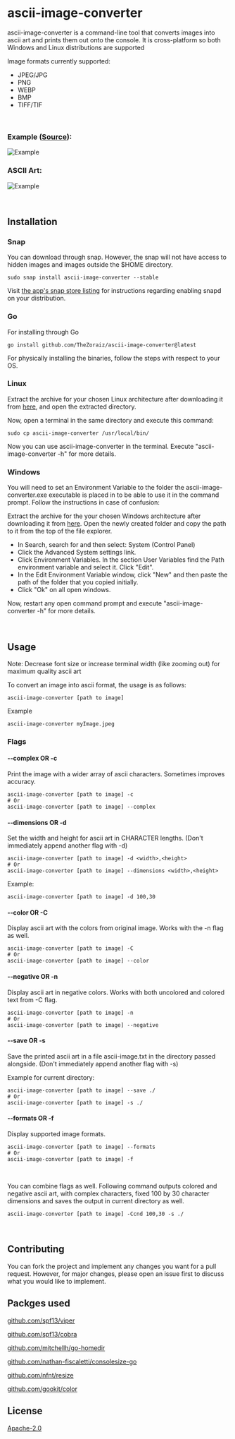 # ascii-image-converter

ascii-image-converter is a command-line tool that converts images into ascii art and prints them out onto the console. It is cross-platform so both Windows and Linux distributions are supported

Image formats currently supported:
* JPEG/JPG
* PNG
* WEBP
* BMP
* TIFF/TIF

<br>

### Example ([Source](https://medium.com/@sean.glancy/practical-applications-of-binary-trees-3097cf663062)):
![Example](https://raw.githubusercontent.com/TheZoraiz/ascii-image-converter/master/example_images/tree.png)

### ASCII Art:
![Example](https://raw.githubusercontent.com/TheZoraiz/ascii-image-converter/master/example_images/ascii_tree.png)

<br>


## Installation

### Snap

You can download through snap. However, the snap will not have access to hidden images and images outside the $HOME directory.

```
sudo snap install ascii-image-converter --stable
```
Visit [the app's snap store listing](https://snapcraft.io/ascii-image-converter) for instructions regarding enabling snapd on your distribution.

### Go
For installing through Go
```
go install github.com/TheZoraiz/ascii-image-converter@latest
```


For physically installing the binaries, follow the steps with respect to your OS.

### Linux
Extract the archive for your chosen Linux architecture after downloading it from [here](https://github.com/TheZoraiz/ascii-image-converter/releases/latest), and open the extracted directory.

Now, open a terminal in the same directory and execute this command:

```
sudo cp ascii-image-converter /usr/local/bin/
```
Now you can use ascii-image-converter in the terminal. Execute "ascii-image-converter -h" for more details.

### Windows

You will need to set an Environment Variable to the folder the ascii-image-converter.exe executable is placed in to be able to use it in the command prompt. Follow the instructions in case of confusion:

Extract the archive for the your chosen Windows architecture after downloading it from [here](https://github.com/TheZoraiz/ascii-image-converter/releases/latest). Open the newly created folder and copy the path to it from the top of the file explorer.
* In Search, search for and then select: System (Control Panel)
* Click the Advanced System settings link.
* Click Environment Variables. In the section User Variables find the Path environment variable and select it. Click "Edit".
* In the Edit Environment Variable window, click "New" and then paste the path of the folder that you copied initially.
* Click "Ok" on all open windows.

Now, restart any open command prompt and execute "ascii-image-converter -h" for more details.

<br>

## Usage

Note: Decrease font size or increase terminal width (like zooming out) for maximum quality ascii art

To convert an image into ascii format, the usage is as follows:
```
ascii-image-converter [path to image]
```
Example
```
ascii-image-converter myImage.jpeg
```

### Flags

#### --complex OR -c
Print the image with a wider array of ascii characters. Sometimes improves accuracy.
```
ascii-image-converter [path to image] -c
# Or
ascii-image-converter [path to image] --complex
```


#### --dimensions OR -d
Set the width and height for ascii art in CHARACTER lengths. (Don't immediately append another flag with -d)
```
ascii-image-converter [path to image] -d <width>,<height>
# Or
ascii-image-converter [path to image] --dimensions <width>,<height>
```
Example:
```
ascii-image-converter [path to image] -d 100,30
```

#### --color OR -C
Display ascii art with the colors from original image. Works with the -n flag as well.
```
ascii-image-converter [path to image] -C
# Or
ascii-image-converter [path to image] --color
```

#### --negative OR -n
Display ascii art in negative colors. Works with both uncolored and colored text from -C flag.
```
ascii-image-converter [path to image] -n
# Or
ascii-image-converter [path to image] --negative
```

#### --save OR -s
Save the printed ascii art in a file ascii-image.txt in the directory passed alongside. (Don't immediately append another flag with -s)

Example for current directory:
```
ascii-image-converter [path to image] --save ./
# Or
ascii-image-converter [path to image] -s ./
```

#### --formats OR -f
Display supported image formats.
```
ascii-image-converter [path to image] --formats
# Or
ascii-image-converter [path to image] -f
```

<br>

You can combine flags as well. Following command outputs colored and negative ascii art, with complex characters, fixed 100 by 30 character dimensions and saves the output in current directory as well.
```
ascii-image-converter [path to image] -Ccnd 100,30 -s ./
```

<br>

## Contributing

You can fork the project and implement any changes you want for a pull request. However, for major changes, please open an issue first to discuss what you would like to implement.

## Packges used

[github.com/spf13/viper](https://github.com/spf13/viper)

[github.com/spf13/cobra](https://github.com/spf13/cobra)

[github.com/mitchellh/go-homedir](https://github.com/mitchellh/go-homedir)

[github.com/nathan-fiscaletti/consolesize-go](https://github.com/nathan-fiscaletti/consolesize-go)

[github.com/nfnt/resize](https://github.com/nfnt/resize)

[github.com/gookit/color](https://github.com/gookit/color)


## License
[Apache-2.0](https://github.com/TheZoraiz/ascii-image-converter/blob/master/LICENSE)

